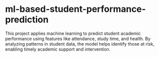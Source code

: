 # ml-based-student-performance-prediction
This project applies machine learning to predict student academic performance using features like attendance, study time, and health. By analyzing patterns in student data, the model helps identify those at risk, enabling timely academic support and intervention.
